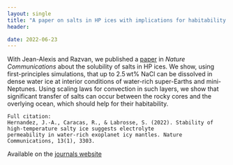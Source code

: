 ```yaml
---
layout: single
title: "A paper on salts in HP ices with implications for habitability of icy exoplanets"
header:

date: 2022-06-23
---
```

With Jean-Alexis and Razvan, we published a [paper](https://www.nature.com/articles/s41467-022-30796-5)
in *Nature Communications* about the solubility of salts in HP ices. We show, using first-principles simulations,
that up to 2.5 wt% NaCl can be dissolved in dense water ice at interior conditions of water-rich super-Earths
and mini-Neptunes. Using scaling laws for convection in such layers, we show that significant transfer of salts
can occur between the rocky cores and the overlying ocean, which should help for their habitability.
    
    Full citation: 
    Hernandez, J.-A., Caracas, R., & Labrosse, S. (2022). Stability of high-temperature salty ice suggests electrolyte
    permeability in water-rich exoplanet icy mantles. Nature
    Communications, 13(1), 3303.

Available on the
[journals website](https://doi.org/10.1038/s41467-022-30796-5)
